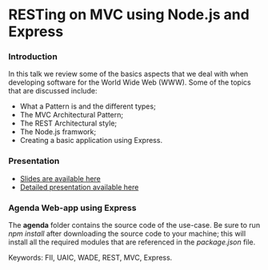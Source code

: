 RESTing on MVC using Node.js and Express
=====

### Introduction
In this talk we review some of the basics aspects that we deal with when developing software for the World Wide Web (WWW). Some of the topics that are discussed include:

* What a Pattern is and the different types;
* The MVC Architectural Pattern;
* The REST Architectural style;
* The Node.js framwork;
* Creating a basic application using Express.

### Presentation
* [Slides are available here](https://github.com/danielamariei/talks/blob/master/rest-mvc-express/resting-on-mvc-using-nodejs-and-express.pdf)
* [Detailed presentation available here](https://github.com/danielamariei/talks/blob/master/rest-mvc-express/resting-on-mvc-using-nodejs-and-express-detailed.pdf)

### Agenda Web-app using Express

The **agenda** folder contains the source code of the use-case. Be sure to run *npm install* after downloading the source code to your machine; this will install all the required modules that are referenced in the *package.json* file.

Keywords: FII, UAIC, WADE, REST, MVC, Express.
